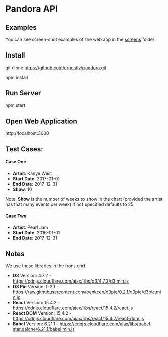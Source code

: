 # Pandora API

## Examples

You can see screen-shot examples of the web app in the [screens] folder

## Install

git clone https://github.com/ernestlv/pandora.git

npm install

## Run Server

npm start

## Open Web Application

http://localhost:3000

## Test Cases:

#### Case One

- **Artist**: Kanye West
- **Start Date**: 2017-01-01
- **End Date**: 2017-12-31
- **Show**: 10

Note: **Show** is the number of weeks to show in the chart (provided the artist has that many events per week) if not specified defaults to 25. 


#### Case Two

- **Artist**: Pearl Jam
- **Start Date**: 2016-01-01
- **End Date**: 2017-12-31

## Notes

We use these libraries in the front-end

- **D3** Version: 4.7.2 - https://cdnjs.cloudflare.com/ajax/libs/d3/4.7.2/d3.min.js
- **D3 Pie** Version: 0.2.1 - https://raw.githubusercontent.com/benkeen/d3pie/0.2.1/d3pie/d3pie.min.js
- **React** Version: 15.4.2 - https://cdnjs.cloudflare.com/ajax/libs/react/15.4.2/react.js
- **React DOM** Version: 15.4.2 - https://cdnjs.cloudflare.com/ajax/libs/react/15.4.2/react-dom.js
- **Babel** Version: 6.21.1 - https://cdnjs.cloudflare.com/ajax/libs/babel-standalone/6.21.1/babel.min.js


[screens]: https://github.com/ernestlv/pandora/tree/master/screens